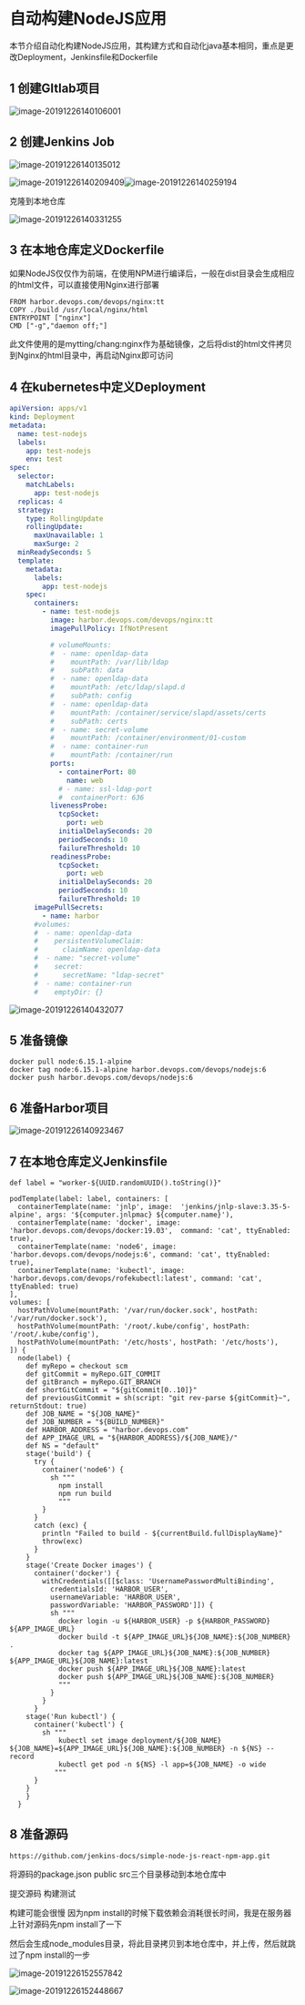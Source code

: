 # 自动构建NodeJS应用

本节介绍自动化构建NodeJS应用，其构建方式和自动化java基本相同，重点是更改Deployment，Jenkinsfile和Dockerfile

## 1 创建GItlab项目

![image-20191226140106001](image/A-4-自动化构建NodeJS应用/image-20191226140106001.png)

## 2 创建Jenkins Job

![image-20191226140135012](image/A-4-自动化构建NodeJS应用/image-20191226140135012.png)

![image-20191226140209409](image/A-4-自动化构建NodeJS应用/image-20191226140209409.png)![image-20191226140259194](image/A-4-自动化构建NodeJS应用/image-20191226140259194.png)

克隆到本地仓库

![image-20191226140331255](image/A-4-自动化构建NodeJS应用/image-20191226140331255.png)

## 3  在本地仓库定义Dockerfile

如果NodeJS仅仅作为前端，在使用NPM进行编译后，一般在dist目录会生成相应的html文件，可以直接使用Nginx进行部署

```
FROM harbor.devops.com/devops/nginx:tt
COPY ./build /usr/local/nginx/html
ENTRYPOINT ["nginx"]
CMD ["-g","daemon off;"]
```

此文件使用的是mytting/chang:nginx作为基础镜像，之后将dist的html文件拷贝到Nginx的html目录中，再启动Nginx即可访问

## 4 在kubernetes中定义Deployment

```yaml
apiVersion: apps/v1
kind: Deployment
metadata:
  name: test-nodejs
  labels:
    app: test-nodejs
    env: test
spec:
  selector:
    matchLabels:
      app: test-nodejs
  replicas: 4
  strategy:
    type: RollingUpdate
    rollingUpdate:
      maxUnavailable: 1
      maxSurge: 2
  minReadySeconds: 5
  template:
    metadata:
      labels:
        app: test-nodejs
    spec:
      containers:
        - name: test-nodejs
          image: harbor.devops.com/devops/nginx:tt
          imagePullPolicy: IfNotPresent

          # volumeMounts:
          #  - name: openldap-data
          #    mountPath: /var/lib/ldap
          #    subPath: data
          #  - name: openldap-data
          #    mountPath: /etc/ldap/slapd.d
          #    subPath: config
          #  - name: openldap-data
          #    mountPath: /container/service/slapd/assets/certs
          #    subPath: certs
          #  - name: secret-volume
          #    mountPath: /container/environment/01-custom
          #  - name: container-run
          #    mountPath: /container/run
          ports:
            - containerPort: 80
              name: web
            # - name: ssl-ldap-port
            #  containerPort: 636
          livenessProbe:
            tcpSocket:
              port: web
            initialDelaySeconds: 20
            periodSeconds: 10
            failureThreshold: 10
          readinessProbe:
            tcpSocket:
              port: web
            initialDelaySeconds: 20
            periodSeconds: 10
            failureThreshold: 10
      imagePullSecrets:
        - name: harbor
      #volumes:
      #  - name: openldap-data
      #    persistentVolumeClaim:
      #      claimName: openldap-data
      #  - name: "secret-volume"
      #    secret:
      #      secretName: "ldap-secret"
      #  - name: container-run
      #    emptyDir: {}
```

![image-20191226140432077](image/A-4-自动化构建NodeJS应用/image-20191226140432077.png)

## 5 准备镜像

```
docker pull node:6.15.1-alpine
docker tag node:6.15.1-alpine harbor.devops.com/devops/nodejs:6
docker push harbor.devops.com/devops/nodejs:6
```

## 6 准备Harbor项目

![image-20191226140923467](image/A-4-自动化构建NodeJS应用/image-20191226140923467.png)

## 7 在本地仓库定义Jenkinsfile

```
def label = "worker-${UUID.randomUUID().toString()}"

podTemplate(label: label, containers: [
  containerTemplate(name: 'jnlp', image:  'jenkins/jnlp-slave:3.35-5-alpine', args: '${computer.jnlpmac} ${computer.name}'),
  containerTemplate(name: 'docker', image: 'harbor.devops.com/devops/docker:19.03',  command: 'cat', ttyEnabled: true),
  containerTemplate(name: 'node6', image: 'harbor.devops.com/devops/nodejs:6', command: 'cat', ttyEnabled: true),
  containerTemplate(name: 'kubectl', image: 'harbor.devops.com/devops/rofekubectl:latest', command: 'cat', ttyEnabled: true)
],
volumes: [
  hostPathVolume(mountPath: '/var/run/docker.sock', hostPath: '/var/run/docker.sock'),
  hostPathVolume(mountPath: '/root/.kube/config', hostPath: '/root/.kube/config'),
  hostPathVolume(mountPath: '/etc/hosts', hostPath: '/etc/hosts'),
]) {
  node(label) {
    def myRepo = checkout scm
    def gitCommit = myRepo.GIT_COMMIT
    def gitBranch = myRepo.GIT_BRANCH
    def shortGitCommit = "${gitCommit[0..10]}"
    def previousGitCommit = sh(script: "git rev-parse ${gitCommit}~", returnStdout: true)
    def JOB_NAME = "${JOB_NAME}"
    def JOB_NUMBER = "${BUILD_NUMBER}"
    def HARBOR_ADDRESS = "harbor.devops.com"
    def APP_IMAGE_URL = "${HARBOR_ADDRESS}/${JOB_NAME}/"
    def NS = "default"
    stage('build') {
      try {
        container('node6') {
          sh """
            npm install
            npm run build
            """
        }
      }
      catch (exc) {
        println "Failed to build - ${currentBuild.fullDisplayName}"
        throw(exc)
      }
    }
    stage('Create Docker images') {
      container('docker') {
        withCredentials([[$class: 'UsernamePasswordMultiBinding',
          credentialsId: 'HARBOR_USER',
          usernameVariable: 'HARBOR_USER',
          passwordVariable: 'HARBOR_PASSWORD']]) {
          sh """
            docker login -u ${HARBOR_USER} -p ${HARBOR_PASSWORD} ${APP_IMAGE_URL}
            docker build -t ${APP_IMAGE_URL}${JOB_NAME}:${JOB_NUMBER} .
            docker tag ${APP_IMAGE_URL}${JOB_NAME}:${JOB_NUMBER} ${APP_IMAGE_URL}${JOB_NAME}:latest
            docker push ${APP_IMAGE_URL}${JOB_NAME}:latest
            docker push ${APP_IMAGE_URL}${JOB_NAME}:${JOB_NUMBER}
            """
          }
        }
      }
    stage('Run kubectl') {
      container('kubectl') {
        sh """
            kubectl set image deployment/${JOB_NAME} ${JOB_NAME}=${APP_IMAGE_URL}${JOB_NAME}:${JOB_NUMBER} -n ${NS} --record
            kubectl get pod -n ${NS} -l app=${JOB_NAME} -o wide
           """
      }
    }
    }
  }

```



## 8 准备源码

```
https://github.com/jenkins-docs/simple-node-js-react-npm-app.git
```

将源码的package.json  public  src三个目录移动到本地仓库中

提交源码 构建测试

构建可能会很慢 因为npm install的时候下载依赖会消耗很长时间，我是在服务器上针对源码先npm install了一下

然后会生成node_modules目录，将此目录拷贝到本地仓库中，并上传，然后就跳过了npm install的一步

![image-20191226152557842](image/A-4-自动化构建NodeJS应用/image-20191226152557842.png)



![image-20191226152448667](image/A-4-自动化构建NodeJS应用/image-20191226152448667.png)